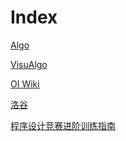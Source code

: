 # Index

<a href="https://www.cs.usfca.edu/~galles/visualization/Algorithms.html" target="_blank">Algo</a>

<a href="http://visualgo.net" target="_blank">VisuAlgo</a>

<a href="https://oi-wiki.org/" target="_blank">OI Wiki</a>

<a href="https://www.luogu.com.cn/" target="_blank">洛谷</a>

<a href="https://github.com/metaphysis/Code/blob/master/Programming%20Challenges%20V2021.06.01.pdf" target="_blank">程序设计竞赛进阶训练指南</a>

